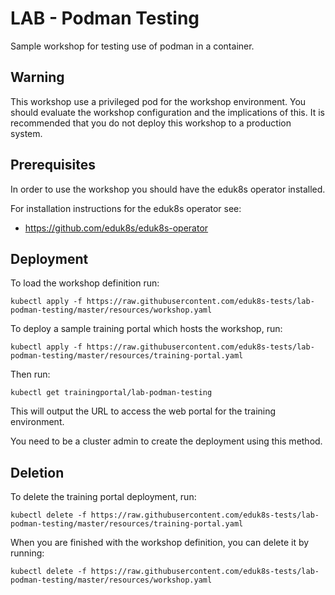 LAB - Podman Testing
====================

Sample workshop for testing use of podman in a container.

Warning
-------

This workshop use a privileged pod for the workshop environment. You should
evaluate the workshop configuration and the implications of this. It is
recommended that you do not deploy this workshop to a production system.

Prerequisites
-------------

In order to use the workshop you should have the eduk8s operator installed.

For installation instructions for the eduk8s operator see:

* https://github.com/eduk8s/eduk8s-operator

Deployment
----------

To load the workshop definition run:

```
kubectl apply -f https://raw.githubusercontent.com/eduk8s-tests/lab-podman-testing/master/resources/workshop.yaml
```

To deploy a sample training portal which hosts the workshop, run:

```
kubectl apply -f https://raw.githubusercontent.com/eduk8s-tests/lab-podman-testing/master/resources/training-portal.yaml
```

Then run:

```
kubectl get trainingportal/lab-podman-testing
```

This will output the URL to access the web portal for the training environment.

You need to be a cluster admin to create the deployment using this method.

Deletion
--------

To delete the training portal deployment, run:

```
kubectl delete -f https://raw.githubusercontent.com/eduk8s-tests/lab-podman-testing/master/resources/training-portal.yaml
```

When you are finished with the workshop definition, you can delete it by running:

```
kubectl delete -f https://raw.githubusercontent.com/eduk8s-tests/lab-podman-testing/master/resources/workshop.yaml
```
